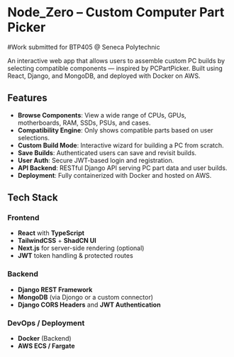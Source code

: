 # Node_Zero – Custom Computer Part Picker

#Work submitted for BTP405 @ Seneca Polytechnic

An interactive web app that allows users to assemble custom PC builds by selecting compatible components — inspired by PCPartPicker. Built using React, Django, and MongoDB, and deployed with Docker on AWS.

## Features

- **Browse Components**: View a wide range of CPUs, GPUs, motherboards, RAM, SSDs, PSUs, and cases.
- **Compatibility Engine**: Only shows compatible parts based on user selections.
- **Custom Build Mode**: Interactive wizard for building a PC from scratch.
- **Save Builds**: Authenticated users can save and revisit builds.
- **User Auth**: Secure JWT-based login and registration.
- **API Backend**: RESTful Django API serving PC part data and user builds.
- **Deployment**: Fully containerized with Docker and hosted on AWS.


## Tech Stack

### Frontend
- **React** with **TypeScript**
- **TailwindCSS** + **ShadCN UI**
- **Next.js** for server-side rendering (optional)
- **JWT** token handling & protected routes

### Backend
- **Django REST Framework**
- **MongoDB** (via Djongo or a custom connector)
- **Django CORS Headers** and **JWT Authentication**

### DevOps / Deployment
- **Docker** (Backend)
- **AWS ECS / Fargate**
